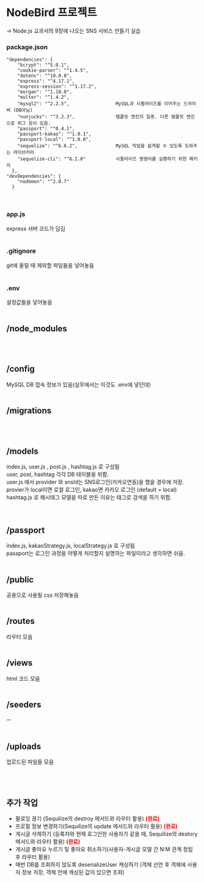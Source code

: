# NodeBird 프로젝트 
-> Node.js 교과서의 9장에 나오는 SNS 서비스 만들기 실습

### package.json
```
"dependencies": {
    "bcrypt": "^5.0.1",
    "cookie-parser": "^1.4.5",
    "dotenv": "^10.0.0",
    "express": "^4.17.1",
    "express-session": "^1.17.2",
    "morgan": "^1.10.0",
    "multer": "^1.4.2",
    "mysql2": "^2.2.5",                 MySQL과 시퀼라이즈를 이어주는 드라이버 (DB아님)
    "nunjucks": "^3.2.3",               템플릿 엔진의 일종. 다른 템플릿 엔진으로 퍼그 등이 있음.
    "passport": "^0.4.1",
    "passport-kakao": "^1.0.1",
    "passport-local": "^1.0.0",
    "sequelize": "^6.6.2",              MySQL 작업을 쉽게할 수 있도록 도와주는 라이브러리
    "sequelize-cli": "^6.2.0"           시퀼라이즈 명령어를 실행하기 위한 패키지
  },
"devDependencies": {
    "nodemon": "^2.0.7"
  }
```
<br>

### app.js
express 서버 코드가 담김
<br><br>

### .gitignore
git에 올릴 때 제외할 파일들을 넣어놓음
<br><br>

### .env
설정값들을 넣어놓음
<br><br>

## /node_modules
<br><br>

## /config 
MySQL DB 접속 정보가 있음(실무에서는 이것도 .env에 넣던데)
<br><br>

## /migrations
<br><br>

## /models
<div>
index.js, user.js , post.js , hashtag.js 로 구성됨 <br>
user, post, hashtag 각각 DB 테이블을 위함.
</div>
<div>
user.js 에서 provider 와 snsId는 SNS로그인(카카오연동)을 했을 경우에 저장.
</div>
<div>
provier가 local이면 로컬 로그인, kakao면 카카오 로그인 (default = local)
</div>
<div>
hashtag.js 로 해시태그 모델을 따로 만든 이유는 태그로 검색을 하기 위함.
</div>
<br><br>


## /passport
index.js, kakaoStrategy.js, localStrategy.js 로 구성됨 <br>
passport는 로그인 과정을 어떻게 처리할지 설명하는 파일이라고 생각하면 쉬움.
<br><br>

## /public
공용으로 사용될 css 저장해놓음
<br><br>

## /routes
라우터 모음
<br><br>

## /views
html 코드 모음
<br><br>

## /seeders
ㅡ
<br><br>

## /uploads
업로드된 파일들 모음
<br><br><br><br>

## 추가 작업
- 팔로잉 끊기 (Sequilize의 destroy 메서드와 라우터 활용) <b style="color:red">(완료)</b>
- 프로필 정보 변경하기(Sequilize의 update 메서드와 라우터 활용) <b style="color:red">(완료)</b>
- 게시글 삭제하기 (등록자와 현재 로그인한 사용자가 같을 때, Sequilize의 destory 메서드와 라우터 활용) <b style="color:red">(완료)</b>
- 게시글 좋아요 누르기 및 좋아요 취소하기(사용자-게시글 모델 간 N:M 관계 정립 후 라우터 활용)
- 매번 DB를 조회하지 않도록 deserializeUser 캐싱하기 (객체 선언 후 객체에 사용자 정보 저장, 객체 안에 캐싱된 값이 있으면 조회)